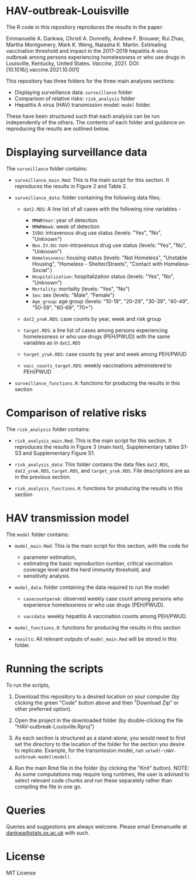 # HAV-outbreak-Louisville

The R code in this repository reproduces the results in the paper:

Emmanuelle A. Dankwa, Christl A. Donnelly, Andrew F. Brouwer, Rui Zhao, Martha Montgomery, Mark K. Weng, Natasha K. Martin. 
Estimating vaccination threshold and impact in the 2017-2019 hepatitis A virus outbreak among persons experiencing homelessness or who use drugs in Louisville, Kentucky, United States. _Vaccine_, 2021. DOI: [10.1016/j.vaccine.2021.10.001]

This repository has three folders for the three main analyses sections: 

* Displaying surveillance data: `surveillance` folder
* Comparison of relative risks: `risk_analysis` folder
* Hepatitis A virus (HAV) transmission model: `model` folder. 

These have been structured such that each analysis can be run independently of the others. The contents of each folder and guidance on reproducing the results are outlined below. 


# Displaying surveillance data

The `surveillance` folder contains: 

* `surveillance_main.Rmd`: This is the main script for this section. It reproduces the results in Figure 2 and Table 2.

* `surveillance_data`: folder containing the following data files;

    + `dat2.RDS`: A line list of all cases with the following nine variables - 
         * `MMWRYear`: year of detection
         * `MMWRWeek`: week of detection
         * `IVDU`: intravenous drug use status (levels: "Yes", "No", "Unknown")
         * `Non.IV.DU`: non-intravenous drug use status  (levels: "Yes", "No", "Unknown")
         * `Homelessness`: housing status (levels: "Not Homeless", "Unstable Housing", "Homeless - Shelter/Streets", "Contact with Homeless-Social".)
         * `Hospitalization`: hospitalization status (levels: "Yes", "No", "Unknown")
         * `Mortality`: mortality (levels: "Yes", "No")
         * `Sex`: sex (levels: "Male", "Female")
         * `Age_group`: age group (levels: "10-19", "20-29", "30-39", "40-49", "50-59", "60-69", "70+")
         
    + `dat2_yrwk.RDS`: case counts by year, week and risk group 
    + `target.RDS`: a line list of cases among persons experiencing homelessness or who use drugs (PEH/PWUD) with the same variables as in `dat2.RDS`
    + `target_yrwk.RDS`: case counts by year and week among PEH/PWUD
    + `vacc_counts_target.RDS`: weekly vaccinations administered to PEH/PWUD
    
* `surveillance_functions.R`: functions for producing the results in this section
    


# Comparison of relative risks 

The `risk_analysis` folder contains: 

* `risk_analysis_main.Rmd`: This is the main script for this section. It reproduces the results in Figure 3 (main text), Supplementary tables S1-S3 and Supplementary Figure S1.

* `risk_analysis_data`: This folder contains the data files `dat2.RDS`, `dat2_yrwk.RDS`, `target.RDS`, and `target_yrwk.RDS`. File descriptions are as in the previous section.  

* `risk_analysis_functions.R`: functions for producing the results in this section
 



# HAV transmission model

The `model` folder contains:


 * `model_main.Rmd`: This is the main script for this section, with the code for 
 
    + parameter estimation, 
    + estimating the basic reproduction number, critical vaccination coverage level and the herd immunity threshold, and 
    + sensitivity analysis. 

    
*  `model_data`: folder containing the data required to run the model:

    + `casecountperwk`: observed weekly case count among persons who experience homelessness or who use drugs (PEH/PWUD).
    
    + `vaccdata`: weekly hepatitis A vaccination counts among PEH/PWUD.
    
* `model_functions.R`: functions for producing the results in this section 
        
 
* `results`:  All relevant outputs of `model_main.Rmd` will be stored in this folder. 
 
 


# Running the scripts

To run the scripts, 

1) Download this repository to a desired location on your computer (by clicking the green "Code" button above and then "Download Zip" or other preferred option). 

2) Open the project in the downloaded folder (by double-clicking the file "HAV-outbreak-Louisville.Rproj") 

3) As each section is structured as a stand-alone, you would need to first set the directory to the location of the folder for the section you desire to replicate. Example, for the transmission model, run `setwd(~\HAV-outbreak-model\model)`.

4) Run the main Rmd file in the folder (by clicking the "Knit" button). NOTE: As some computations may require long runtimes, the user is advised to select relevant code chunks and run these separately rather than compiling the file in one go.



# Queries

Queries and suggestions are always welcome. Please email Emmanuelle at dankwa@stats.ox.ac.uk with such. 


# License 

MIT License
